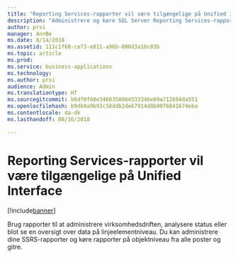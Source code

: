 ```yaml
---
title: "Reporting Services-rapporter vil være tilgængelige på Unified Interface"
description: "Administrere og køre SQL Server Reporting Services-rapporter (SSRS) i Unified Interface"
author: prsi
manager: AnnBe
ms.date: 8/14/2018
ms.assetid: 111c1f60-ce73-e811-a96b-000d3a18c83b
ms.topic: article
ms.prod: 
ms.service: business-applications
ms.technology: 
ms.author: prsi
audience: Admin
ms.translationtype: HT
ms.sourcegitcommit: b6df0f68e3460358864533346e69a712684da551
ms.openlocfilehash: b9db9a9b93c58ddb2de67914d8b9076841674eba
ms.contentlocale: da-dk
ms.lasthandoff: 08/16/2018

---
```

# <a name="reporting-services-reports-will-be-available-on-unified-interface"></a>Reporting Services-rapporter vil være tilgængelige på Unified Interface


[!include[banner](../../includes/banner.md)]

Brug rapporter til at administrere virksomhedsdriften, analysere status eller blot se en oversigt over data på linjeelementniveau. Du kan administrere dine SSRS-rapporter og køre rapporter på objektniveau fra alle poster og gitre.

